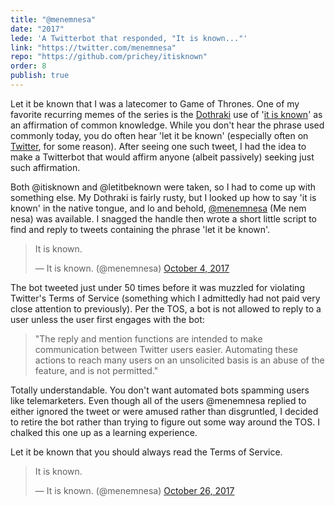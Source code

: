 ```yaml
---
title: "@menemnesa"
date: "2017"
lede: 'A Twitterbot that responded, "It is known..."'
link: "https://twitter.com/menemnesa"
repo: "https://github.com/prichey/itisknown"
order: 8
publish: true
---
```


Let it be known that I was a latecomer to Game of Thrones. One of my favorite recurring memes of the series is the <a href="http://gameofthrones.wikia.com/wiki/Dothraki" target="_blank">Dothraki</a> use of '<a href="https://www.youtube.com/watch?v=foqUPiwMiOM" target="_blank">it is known</a>' as an affirmation of common knowledge. While you don't hear the phrase used commonly today, you do often hear 'let it be known' (especially often on <a href="https://twitter.com/search?q=let+it+be+known" target="_blank">Twitter</a>, for some reason). After seeing one such tweet, I had the idea to make a Twitterbot that would affirm anyone (albeit passively) seeking just such affirmation.

Both @itisknown and @letitbeknown were taken, so I had to come up with something else. My Dothraki is fairly rusty, but I looked up how to say 'it is known' in the native tongue, and lo and behold, <a href="https://twitter.com/menemnesa" target="_blank">@menemnesa</a> (Me nem nesa) was available. I snagged the handle then wrote a short little script to find and reply to tweets containing the phrase 'let it be known'.

<blockquote class="twitter-tweet" data-lang="en"><p lang="en" dir="ltr">It is known.</p>&mdash; It is known. (@menemnesa) <a href="https://twitter.com/menemnesa/status/915445151786586112?ref_src=twsrc%5Etfw">October 4, 2017</a></blockquote>

The bot tweeted just under 50 times before it was muzzled for violating Twitter's Terms of Service (something which I admittedly had not paid very close attention to previously). Per the TOS, a bot is not allowed to reply to a user unless the user first engages with the bot:

> "The reply and mention functions are intended to make communication between Twitter users easier. Automating these actions to reach many users on an unsolicited basis is an abuse of the feature, and is not permitted."

Totally understandable. You don't want automated bots spamming users like telemarketers. Even though all of the users @menemnesa replied to either ignored the tweet or were amused rather than disgruntled, I decided to retire the bot rather than trying to figure out some way around the TOS. I chalked this one up as a learning experience.

Let it be known that you should always read the Terms of Service.

<blockquote class="twitter-tweet" data-lang="en"><p lang="en" dir="ltr">It is known.</p>&mdash; It is known. (@menemnesa) <a href="https://twitter.com/menemnesa/status/923447155137957888?ref_src=twsrc%5Etfw">October 26, 2017</a></blockquote>
